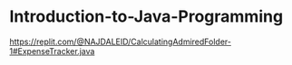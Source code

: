 # Introduction-to-Java-Programming
https://replit.com/@NAJDALEID/CalculatingAdmiredFolder-1#ExpenseTracker.java
